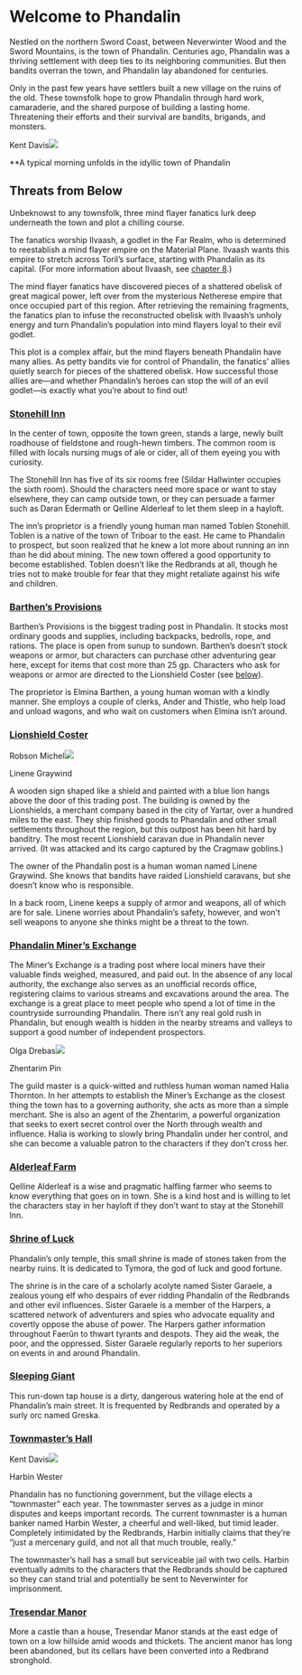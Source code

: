 # Welcome to Phandalin
Nestled on the northern Sword Coast, between Neverwinter Wood and the Sword Mountains, is the town of Phandalin. Centuries ago, Phandalin was a thriving settlement with deep ties to its neighboring communities. But then bandits overran the town, and Phandalin lay abandoned for centuries.

Only in the past few years have settlers built a new village on the ruins of the old. These townsfolk hope to grow Phandalin through hard work, camaraderie, and the shared purpose of building a lasting home. Threatening their efforts and their survival are bandits, brigands, and monsters.

Kent Davis[![](https://media.dndbeyond.com/compendium-images/pbtso/3WCYZRRvYTovFYbD/00-001.intro-splash.jpg)](https://media.dndbeyond.com/compendium-images/pbtso/3WCYZRRvYTovFYbD/00-001.intro-splash.jpg)

**A typical morning unfolds in the idyllic town of Phandalin

## [](https://www.dndbeyond.com/sources/dnd/pbtso/welcome-to-phandalin#ThreatsfromBelow)Threats from Below

Unbeknowst to any townsfolk, three mind flayer fanatics lurk deep underneath the town and plot a chilling course.

The fanatics worship Ilvaash, a godlet in the Far Realm, who is determined to reestablish a mind flayer empire on the Material Plane. Ilvaash wants this empire to stretch across Toril’s surface, starting with Phandalin as its capital. (For more information about Ilvaash, see [chapter 8](https://www.dndbeyond.com/sources/pbtso/beyond-a-lightless-star).)

The mind flayer fanatics have discovered pieces of a shattered obelisk of great magical power, left over from the mysterious Netherese empire that once occupied part of this region. After retrieving the remaining fragments, the fanatics plan to infuse the reconstructed obelisk with Ilvaash’s unholy energy and turn Phandalin’s population into mind flayers loyal to their evil godlet.

This plot is a complex affair, but the mind flayers beneath Phandalin have many allies. As petty bandits vie for control of Phandalin, the fanatics’ allies quietly search for pieces of the shattered obelisk. How successful those allies are—and whether Phandalin’s heroes can stop the will of an evil godlet—is exactly what you’re about to find out!

### [Stonehill Inn](https://www.dndbeyond.com/sources/dnd/pbtso/trouble-in-phandalin#StonehillInn)

In the center of town, opposite the town green, stands a large, newly built roadhouse of fieldstone and rough-hewn timbers. The common room is filled with locals nursing mugs of ale or cider, all of them eyeing you with curiosity.

The Stonehill Inn has five of its six rooms free (Sildar Hallwinter occupies the sixth room). Should the characters need more space or want to stay elsewhere, they can camp outside town, or they can persuade a farmer such as Daran Edermath or Qelline Alderleaf to let them sleep in a hayloft.

The inn’s proprietor is a friendly young human man named Toblen Stonehill. Toblen is a native of the town of Triboar to the east. He came to Phandalin to prospect, but soon realized that he knew a lot more about running an inn than he did about mining. The new town offered a good opportunity to become established. Toblen doesn’t like the Redbrands at all, though he tries not to make trouble for fear that they might retaliate against his wife and children.

### [Barthen’s Provisions](https://www.dndbeyond.com/sources/dnd/pbtso/trouble-in-phandalin#BarthensProvisions)

Barthen’s Provisions is the biggest trading post in Phandalin. It stocks most ordinary goods and supplies, including backpacks, bedrolls, rope, and rations. The place is open from sunup to sundown. Barthen’s doesn’t stock weapons or armor, but characters can purchase other adventuring gear here, except for items that cost more than 25 gp. Characters who ask for weapons or armor are directed to the Lionshield Coster (see [below](https://www.dndbeyond.com/sources/dnd/pbtso/trouble-in-phandalin#LionshieldCoster)).

The proprietor is Elmina Barthen, a young human woman with a kindly manner. She employs a couple of clerks, Ander and Thistle, who help load and unload wagons, and who wait on customers when Elmina isn’t around.

### [Lionshield Coster](https://www.dndbeyond.com/sources/dnd/pbtso/trouble-in-phandalin#LionshieldCoster)

Robson Michel[![](https://media.dndbeyond.com/compendium-images/pbtso/3WCYZRRvYTovFYbD/02-002.linene-graywind.png)](https://media.dndbeyond.com/compendium-images/pbtso/3WCYZRRvYTovFYbD/02-002.linene-graywind.png)

Linene Graywind

A wooden sign shaped like a shield and painted with a blue lion hangs above the door of this trading post. The building is owned by the Lionshields, a merchant company based in the city of Yartar, over a hundred miles to the east. They ship finished goods to Phandalin and other small settlements throughout the region, but this outpost has been hit hard by banditry. The most recent Lionshield caravan due in Phandalin never arrived. (It was attacked and its cargo captured by the Cragmaw goblins.)

The owner of the Phandalin post is a human woman named Linene Graywind. She knows that bandits have raided Lionshield caravans, but she doesn’t know who is responsible.

In a back room, Linene keeps a supply of armor and weapons, all of which are for sale. Linene worries about Phandalin’s safety, however, and won’t sell weapons to anyone she thinks might be a threat to the town.

### [Phandalin Miner’s Exchange](https://www.dndbeyond.com/sources/dnd/pbtso/trouble-in-phandalin#PhandalinMinersExchange)

The Miner’s Exchange is a trading post where local miners have their valuable finds weighed, measured, and paid out. In the absence of any local authority, the exchange also serves as an unofficial records office, registering claims to various streams and excavations around the area. The exchange is a great place to meet people who spend a lot of time in the countryside surrounding Phandalin. There isn’t any real gold rush in Phandalin, but enough wealth is hidden in the nearby streams and valleys to support a good number of independent prospectors.

Olga Drebas[![](https://media.dndbeyond.com/compendium-images/pbtso/3WCYZRRvYTovFYbD/02-004.zhentarim-pin.png)](https://media.dndbeyond.com/compendium-images/pbtso/3WCYZRRvYTovFYbD/02-004.zhentarim-pin.png)

Zhentarim Pin

The guild master is a quick-witted and ruthless human woman named Halia Thornton. In her attempts to establish the Miner’s Exchange as the closest thing the town has to a governing authority, she acts as more than a simple merchant. She is also an agent of the Zhentarim, a powerful organization that seeks to exert secret control over the North through wealth and influence. Halia is working to slowly bring Phandalin under her control, and she can become a valuable patron to the characters if they don’t cross her.

### [Alderleaf Farm](https://www.dndbeyond.com/sources/dnd/pbtso/trouble-in-phandalin#AlderleafFarm)

Qelline Alderleaf is a wise and pragmatic halfling farmer who seems to know everything that goes on in town. She is a kind host and is willing to let the characters stay in her hayloft if they don’t want to stay at the Stonehill Inn.

### [Shrine of Luck](https://www.dndbeyond.com/sources/dnd/pbtso/trouble-in-phandalin#ShrineofLuck)

Phandalin’s only temple, this small shrine is made of stones taken from the nearby ruins. It is dedicated to Tymora, the god of luck and good fortune.

The shrine is in the care of a scholarly acolyte named Sister Garaele, a zealous young elf who despairs of ever ridding Phandalin of the Redbrands and other evil influences. Sister Garaele is a member of the Harpers, a scattered network of adventurers and spies who advocate equality and covertly oppose the abuse of power. The Harpers gather information throughout Faerûn to thwart tyrants and despots. They aid the weak, the poor, and the oppressed. Sister Garaele regularly reports to her superiors on events in and around Phandalin.

### [Sleeping Giant](https://www.dndbeyond.com/sources/dnd/pbtso/trouble-in-phandalin#SleepingGiant)

This run-down tap house is a dirty, dangerous watering hole at the end of Phandalin’s main street. It is frequented by Redbrands and operated by a surly orc named Greska.

### [Townmaster’s Hall](https://www.dndbeyond.com/sources/dnd/pbtso/trouble-in-phandalin#TownmastersHall)

Kent Davis[![](https://media.dndbeyond.com/compendium-images/pbtso/3WCYZRRvYTovFYbD/02-006.harbin-wester.png)](https://media.dndbeyond.com/compendium-images/pbtso/3WCYZRRvYTovFYbD/02-006.harbin-wester.png)

Harbin Wester

Phandalin has no functioning government, but the village elects a “townmaster” each year. The townmaster serves as a judge in minor disputes and keeps important records. The current townmaster is a human banker named Harbin Wester, a cheerful and well-liked, but timid leader. Completely intimidated by the Redbrands, Harbin initially claims that they’re “just a mercenary guild, and not all that much trouble, really.”

The townmaster’s hall has a small but serviceable jail with two cells. Harbin eventually admits to the characters that the Redbrands should be captured so they can stand trial and potentially be sent to Neverwinter for imprisonment.

### [Tresendar Manor](https://www.dndbeyond.com/sources/dnd/pbtso/trouble-in-phandalin#TresendarManor)

More a castle than a house, Tresendar Manor stands at the east edge of town on a low hillside amid woods and thickets. The ancient manor has long been abandoned, but its cellars have been converted into a Redbrand stronghold.